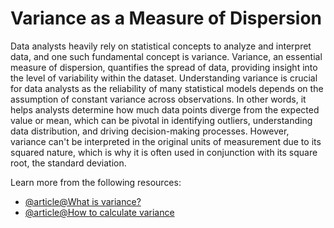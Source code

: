 # Variance as a Measure of Dispersion

Data analysts heavily rely on statistical concepts to analyze and interpret data, and one such fundamental concept is variance. Variance, an essential measure of dispersion, quantifies the spread of data, providing insight into the level of variability within the dataset. Understanding variance is crucial for data analysts as the reliability of many statistical models depends on the assumption of constant variance across observations. In other words, it helps analysts determine how much data points diverge from the expected value or mean, which can be pivotal in identifying outliers, understanding data distribution, and driving decision-making processes. However, variance can't be interpreted in the original units of measurement due to its squared nature, which is why it is often used in conjunction with its square root, the standard deviation.

Learn more from the following resources:

- [@article@What is variance?](https://www.investopedia.com/terms/v/variance.asp)
- [@article@How to calculate variance](https://www.scribbr.co.uk/stats/variance-meaning/)